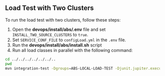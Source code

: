 ## Load Test with Two Clusters

To run the load test with two clusters, follow these steps:

1. Open the **devops/install/abs/.env** file and set `INSTALL_TWO_SOURCE_CLUSTERS` to `true`.
2. Set `SERVICE_CONF_FILE` to `configLoad.yml` in the `.env` file.
3. Run the **devops/install/abs/install.sh** script
4. Run all load classes in parallel with the following command:
```bash
cd ../../../../../../..
pwd
mvn integration-test -Dgroups=ABS-LOCAL-LOAD-TEST -Djunit.jupiter.execution.parallel.config.fixed.parallelism=10
```